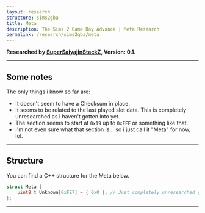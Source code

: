 ```yaml
---
layout: research
structure: sims2gba
title: Meta
description: The Sims 2 Game Boy Advance | Meta Research
permalink: /research/sims2gba/meta
---
```


**Researched by [SuperSaiyajinStackZ](https://github.com/SuperSaiyajinStackZ), Version: 0.1.**
<hr>


## Some notes
The only things i know so far are:

- It doesn't seem to have a Checksum in place.
- It seems to be related to the last played slot data. This is completely unresearched as i haven't gotten into yet.
- The section seems to start at `0x19` up to `0xFFF` or something like that.
- I'm not even sure what that section is... so i just call it "Meta" for now, lol.
<hr>


## Structure
You can find a C++ structure for the Meta below.

```cpp
struct Meta {
	uint8_t Unknown[0xFE7] = { 0x0 }; // Just completely unresearched yet; 0x0 - 0xFE6.
};
```
<hr>